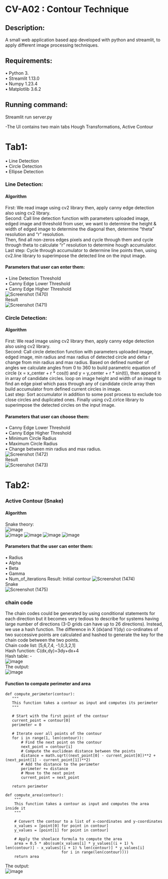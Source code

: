# CV-A02 : Contour Technique

## Description:
A small web application based app developed with python and streamlit, to apply different image processing techniques.

## Requirements:
•	Python 3.  
•	Streamlit 1.13.0  
•	Numpy 1.23.4  
•	Matplotlib 3.6.2  

## Running command:
Streamlit run server.py   

-The UI contains two main tabs Hough Transformations, Active Contour  

# Tab1:
•	Line Detection  
•	Circle Detection     
•	Ellipse Detection   

### Line Detection:
#### Algorithm
First: We read image using cv2 library then, apply canny edge detection also using cv2 library.   
Second: Call line detection function with parameters uploaded image, edged image and threshold from user, we want to determine the height & width of edged image to determine the diagonal then, determine “theta” resolution and “r” resolution.  
Then, find all non-zeros edges pixels and cycle through them and cycle through theta to calculate “r” resolution to determine hough accumulator.  
Last step:  Cycle through accumulator to determine line points then, using cv2.line library to superimpose the detected line on the input image.  
#### Parameters that user can enter them:
•	Line Detection Threshold   
•	Canny Edge Lower Threshold  
•	Canny Edge Higher Threshold    
![Screenshot (1470)](https://github.com/MayarFayez/CV_-Contour-Technique-/assets/93496610/08d6b736-23a5-434f-a02b-dc641b8c9b50)  
Result  
![Screenshot (1471)](https://github.com/MayarFayez/CV_-Contour-Technique-/assets/93496610/4f97d563-f364-4155-80d1-a08732afba0a)  

### Circle Detection:
#### Algorithm
First: We read image using cv2 library then, apply canny edge detection also using cv2 library.   
Second: Call circle detection function with parameters uploaded image, edged image, min radius and max radius of detected circle and delta r change from min radius and max radius. Based on defined number of angles we calculate angles from 0 to 360 to build parametric equation of circle (x = x_center + r * cos(t) and y = y_center + r * sin(t)), then append it in array of candidate circles. loop on image height and width of an image to find an edge pixel which pass through any of candidate circle array then build accumulator from defined current circles in image.  
Last step:  Sort accumulator in addition to some post process to exclude too close circles and duplicated ones. Finally using cv2.cirlce library to superimpose the detected circles on the input image.
#### Parameters that user can choose them:
•	Canny Edge Lower Threshold  
•	Canny Edge Higher Threshold  
•	Minimum Circle Radius   
•	Maximum Circle Radius   
•	Change between min radius and max radius.  
![Screenshot (1472)](https://github.com/MayarFayez/CV_-Contour-Technique-/assets/93496610/cea9d7c2-cda1-454e-a2f0-c8492d54a25c)  
Result  
![Screenshot (1473)](https://github.com/MayarFayez/CV_-Contour-Technique-/assets/93496610/9e8385f0-13b2-4a4d-b9ba-c4e3640dc7d7)  
# Tab2:
### Active Contour (Snake)
#### Algorithm
Snake theory:  
![image](https://github.com/MayarFayez/CV_-Contour-Technique-/assets/93496610/8a6047c1-bb0b-4392-ac09-878a1568e0cb)  
![image](https://github.com/MayarFayez/CV_-Contour-Technique-/assets/93496610/d285826f-ad30-456a-9822-a6604ca4d711)
![image](https://github.com/MayarFayez/CV_-Contour-Technique-/assets/93496610/c1e27c9b-7766-4b56-9ac5-1d1b2a290feb)
![image](https://github.com/MayarFayez/CV_-Contour-Technique-/assets/93496610/f27f8c43-c5e5-43f1-89db-796d3c2090e1)
![image](https://github.com/MayarFayez/CV_-Contour-Technique-/assets/93496610/5ae75772-3970-476e-8e27-0116669ec211)
#### Parameters that the user can enter them:
•	Radius  
•	Alpha  
•	Beta  
•	Gamma  
•	Num_of_iterations 
Result:
Initial contour
![Screenshot (1474)](https://github.com/MayarFayez/CV_-Contour-Technique-/assets/93496610/d96ffe09-ebc7-4dae-ae84-3b2393dceb2f)  
Snake  
![Screenshot (1475)](https://github.com/MayarFayez/CV_-Contour-Technique-/assets/93496610/4edc5f54-49e1-4fe0-817e-6c2ef98fde18)  

### chain code 
The chain codes could be generated by using conditional statements for each direction but it becomes very tedious to describe for systems having large number of directions (3-D grids can have up to 26 directions). Instead, we use a hash function. The difference in X (dx)and Y(dy) co-ordinates of two successive points are calculated and hashed to generate the key for the chain code between the two points.  
Chain code list: [5,6,7,4, -1,0,3,2,1]  
Hash function: C(dx,dy)=3dy+dx+4  
Hash table: -  
![image](https://github.com/MayarFayez/CV_-Contour-Technique-/assets/93496610/7635d905-98a8-476b-bb68-32b35bee376a)  
The output:  
![image](https://github.com/MayarFayez/CV_-Contour-Technique-/assets/93496610/34bcc99c-dded-4335-bca8-72c2c16d53f0)  

 #### Function to compate perimeter and area
 ```
def compute_perimeter(contour):
    """
    This function takes a contour as input and computes its perimeter
    """

    # Start with the first point of the contour
    current_point = contour[0]
    perimeter = 0

    # Iterate over all points of the contour
    for i in range(1, len(contour)):
        # Find the next point on the contour
        next_point = contour[i]
        # Compute the euclidean distance between the points
        distance = math.sqrt((next_point[0] - current_point[0])**2 + (next_point[1] - current_point[1])**2)
        # Add the distance to the perimeter
        perimeter += distance
        # Move to the next point
        current_point = next_point
        
    return perimeter
```
```
def compute_area(contour):
    """
    This function takes a contour as input and computes the area inside it
    """

    # Convert the contour to a list of x-coordinates and y-coordinates
    x_values = [point[0] for point in contour]
    y_values = [point[1] for point in contour]

    # Apply the shoelace formula to compute the area
    area = 0.5 * abs(sum(x_values[i] * y_values[(i + 1) % len(contour)] - x_values[(i + 1) % len(contour)] * y_values[i]
                         for i in range(len(contour))))
    return area
```
 The output:  
 ![image](https://github.com/MayarFayez/CV_-Contour-Technique-/assets/93496610/d9cf86fb-0496-4fe5-b6f1-0544fd81bf40)

 






